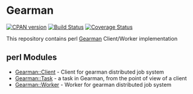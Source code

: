 Gearman
===================

[![CPAN version](https://badge.fury.io/pl/Gearman.png)](https://badge.fury.io/pl/Gearman)
[![Build Status](https://travis-ci.org/p-alik/perl-Gearman.png)](https://travis-ci.org/p-alik/perl-Gearman)
[![Coverage Status](https://coveralls.io/repos/github/p-alik/perl-Gearman/badge.png)](https://coveralls.io/github/p-alik/perl-Gearman)

This repository contains perl [Gearman](http://gearman.org) Client/Worker implementation

perl Modules
------------
* [Gearman::Client](https://metacpan.org/pod/Gearman::Client) - Client for gearman distributed job system
* [Gearman::Task](https://metacpan.org/pod/Gearman::Task)     - a task in Gearman, from the point of view of a client
* [Gearman::Worker](https://metacpan.org/pod/Gearman::Worker) - Worker for gearman distributed job system

